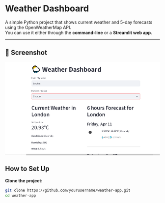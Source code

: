 # Weather Dashboard

A simple Python project that shows current weather and 5-day forecasts using the OpenWeatherMap API.  
You can use it either through the **command-line** or a **Streamlit web app**.

---
## 📸 Screenshot

![Weather App Screenshot](ok.png)

## How to Set Up

 **Clone the project:**

```bash
git clone https://github.com/yourusername/weather-app.git
cd weather-app
